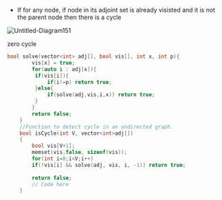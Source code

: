 - If for any node, if node in its adjoint set is already visisted and it is not the parent node then there is a cycle

![Untitled-Diagram151](https://user-images.githubusercontent.com/62437314/130316863-c906b46a-015a-491c-8171-3ff4141dd9db.png)

zero cycle


```cpp
bool solve(vector<int> adj[], bool vis[], int x, int p){
        vis[x] = true;
        for(auto i : adj[x]){
         if(vis[i]){
             if(i!=p) return true;
         }else{
             if(solve(adj,vis,i,x)) return true;
         }   
        }
        return false;
    }
    //Function to detect cycle in an undirected graph.
	bool isCycle(int V, vector<int>adj[])
	{
	    bool vis[V+1];
	    memset(vis,false, sizeof(vis));
	    for(int i=0;i<V;i++)
	    if(!vis[i] && solve(adj, vis, i, -1)) return true;
	    
	    return false;
	    // Code here
	}
```
